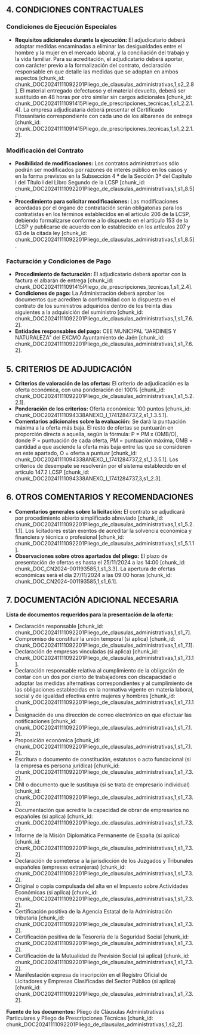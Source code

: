 ## 4. CONDICIONES CONTRACTUALES
### Condiciones de Ejecución Especiales
- **Requisitos adicionales durante la ejecución:** El adjudicatario deberá adoptar medidas encaminadas a eliminar las desigualdades entre el hombre y la mujer en el mercado laboral, y la conciliación del trabajo y la vida familiar. Para su acreditación, el adjudicatario deberá aportar, con carácter previo a la formalización del contrato, declaración responsable en que detalle las medidas que se adoptan en ambos aspectos [chunk_id: chunk_DOC20241111092201Pliego_de_clausulas_administrativas,1,s2_2.8]. El material entregado defectuoso y el material devuelto, deberá ser sustituido en 48 horas por otro similar sin cargos adicionales [chunk_id: chunk_DOC20241111091415Pliego_de_prescripciones_tecnicas,1,s1_2.2.1.4]. La empresa adjudicataria deberá presentar el Certificado Fitosanitario correspondiente con cada uno de los albaranes de entrega [chunk_id: chunk_DOC20241111091415Pliego_de_prescripciones_tecnicas,1,s1_2.2.1.2].

### Modificación del Contrato
- **Posibilidad de modificaciones:** Los contratos administrativos sólo podrán ser modificados por razones de interés público en los casos y en la forma previstos en la Subsección 4 ª de la Sección 3ª del Capítulo I del Título I del Libro Segundo de la LCSP [chunk_id: chunk_DOC20241111092201Pliego_de_clausulas_administrativas,1,s1_8.5].
- **Procedimiento para solicitar modificaciones:** Las modificaciones acordadas por el órgano de contratación serán obligatorias para los contratistas en los términos establecidos en el artículo 206 de la LCSP, debiendo formalizarse conforme a lo dispuesto en el artículo 153 de la LCSP y publicarse de acuerdo con lo establecido en los artículos 207 y 63 de la citada ley [chunk_id: chunk_DOC20241111092201Pliego_de_clausulas_administrativas,1,s1_8.5].

### Facturación y Condiciones de Pago
- **Procedimiento de facturación:** El adjudicatario deberá aportar con la factura el albarán de entrega [chunk_id: chunk_DOC20241111091415Pliego_de_prescripciones_tecnicas,1,s1_2.4].
- **Condiciones de pago:** La Administración deberá aprobar los documentos que acrediten la conformidad con lo dispuesto en el contrato de los suministros adquiridos dentro de los treinta días siguientes a la adquisición del suministro [chunk_id: chunk_DOC20241111092201Pliego_de_clausulas_administrativas,1,s1_7.6.2].
- **Entidades responsables del pago:** CEE MUNICIPAL "JARDINES Y NATURALEZA" del EXCMO Ayuntamiento de Jaén [chunk_id: chunk_DOC20241111092201Pliego_de_clausulas_administrativas,1,s1_7.6.2].

## 5. CRITERIOS DE ADJUDICACIÓN
- **Criterios de valoración de las ofertas:** El criterio de adjudicación es la oferta económica, con una ponderación del 100% [chunk_id: chunk_DOC20241111092201Pliego_de_clausulas_administrativas,1,s1_5.2.2.1].
- **Ponderación de los criterios:** Oferta económica: 100 puntos [chunk_id: chunk_DOC20241111094338ANEXO_I_1741284737,2,s1_1.3.5.1].
- **Comentarios adicionales sobre la evaluación:** Se dará la puntuación máxima a la oferta más baja. El resto de ofertas se puntuarán en proporción directa a aquella, según la fórmula: P = PM x (OMB/O), donde P = puntuación de cada oferta, PM = puntuación máxima, OMB = cantidad a que asciende la oferta más baja entre las que se consideren en este apartado, O = oferta a puntuar [chunk_id: chunk_DOC20241111094338ANEXO_I_1741284737,2,s1_1.3.5.1]. Los criterios de desempate se resolverán por el sistema establecido en el artículo 147.2 LCSP [chunk_id: chunk_DOC20241111094338ANEXO_I_1741284737,3,s1_2.3].

## 6. OTROS COMENTARIOS Y RECOMENDACIONES
- **Comentarios generales sobre la licitación:** El contrato se adjudicará por procedimiento abierto simplificado abreviado [chunk_id: chunk_DOC20241111092201Pliego_de_clausulas_administrativas,1,s1_5.2.1.1]. Los licitadores están exentos de acreditar la solvencia económica y financiera y técnica o profesional [chunk_id: chunk_DOC20241111092201Pliego_de_clausulas_administrativas,1,s1_5.1.1].
- **Observaciones sobre otros apartados del pliego:** El plazo de presentación de ofertas es hasta el 25/11/2024 a las 14:00 [chunk_id: chunk_DOC_CN2024-001193585,1,s1_3.3]. La apertura de ofertas económicas será el día 27/11/2024 a las 09:00 horas [chunk_id: chunk_DOC_CN2024-001193585,1,s1_6.1].

## 7. DOCUMENTACIÓN ADICIONAL NECESARIA
**Lista de documentos requeridos para la presentación de la oferta:**
- Declaración responsable [chunk_id: chunk_DOC20241111092201Pliego_de_clausulas_administrativas,1,s1_7].
- Compromiso de constituir la unión temporal (si aplica) [chunk_id: chunk_DOC20241111092201Pliego_de_clausulas_administrativas,1,s1_7.1].
- Declaración de empresas vinculadas (si aplica) [chunk_id: chunk_DOC20241111092201Pliego_de_clausulas_administrativas,1,s1_7.1.1].
- Declaración responsable relativa al cumplimiento de la obligación de contar con un dos por ciento de trabajadores con discapacidad o adoptar las medidas alternativas correspondientes y al cumplimiento de las obligaciones establecidas en la normativa vigente en materia laboral, social y de igualdad efectiva entre mujeres y hombres [chunk_id: chunk_DOC20241111092201Pliego_de_clausulas_administrativas,1,s1_7.1.1].
- Designación de una dirección de correo electrónico en que efectuar las notificaciones [chunk_id: chunk_DOC20241111092201Pliego_de_clausulas_administrativas,1,s1_7.1.2].
- Proposición económica [chunk_id: chunk_DOC20241111092201Pliego_de_clausulas_administrativas,1,s1_7.1.2].
- Escritura o documento de constitución, estatutos o acto fundacional (si la empresa es persona jurídica) [chunk_id: chunk_DOC20241111092201Pliego_de_clausulas_administrativas,1,s1_7.3.2].
- DNI o documento que le sustituya (si se trata de empresario individual) [chunk_id: chunk_DOC20241111092201Pliego_de_clausulas_administrativas,1,s1_7.3.2].
- Documentación que acredite la capacidad de obrar de empresarios no españoles (si aplica) [chunk_id: chunk_DOC20241111092201Pliego_de_clausulas_administrativas,1,s1_7.3.2].
- Informe de la Misión Diplomática Permanente de España (si aplica) [chunk_id: chunk_DOC20241111092201Pliego_de_clausulas_administrativas,1,s1_7.3.2].
- Declaración de someterse a la jurisdicción de los Juzgados y Tribunales españoles (empresas extranjeras) [chunk_id: chunk_DOC20241111092201Pliego_de_clausulas_administrativas,1,s1_7.3.2].
- Original o copia compulsada del alta en el Impuesto sobre Actividades Económicas (si aplica) [chunk_id: chunk_DOC20241111092201Pliego_de_clausulas_administrativas,1,s1_7.3.2].
- Certificación positiva de la Agencia Estatal de la Administración tributaria [chunk_id: chunk_DOC20241111092201Pliego_de_clausulas_administrativas,1,s1_7.3.2].
- Certificación positiva de la Tesorería de la Seguridad Social [chunk_id: chunk_DOC20241111092201Pliego_de_clausulas_administrativas,1,s1_7.3.2].
- Certificación de la Mutualidad de Previsión Social (si aplica) [chunk_id: chunk_DOC20241111092201Pliego_de_clausulas_administrativas,1,s1_7.3.2].
- Manifestación expresa de inscripción en el Registro Oficial de Licitadores y Empresas Clasificadas del Sector Público (si aplica) [chunk_id: chunk_DOC20241111092201Pliego_de_clausulas_administrativas,1,s1_7.3.2].

**Fuente de los documentos:** Pliego de Cláusulas Administrativas Particulares y Pliego de Prescripciones Técnicas [chunk_id: chunk_DOC20241111092201Pliego_de_clausulas_administrativas,1,s2_2].
